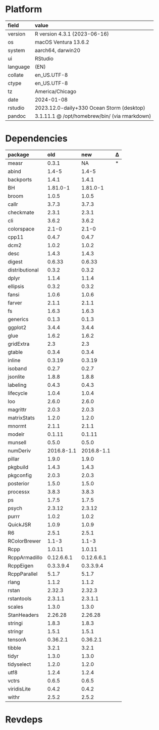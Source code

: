 # Platform

|field    |value                                         |
|:--------|:---------------------------------------------|
|version  |R version 4.3.1 (2023-06-16)                  |
|os       |macOS Ventura 13.6.2                          |
|system   |aarch64, darwin20                             |
|ui       |RStudio                                       |
|language |(EN)                                          |
|collate  |en_US.UTF-8                                   |
|ctype    |en_US.UTF-8                                   |
|tz       |America/Chicago                               |
|date     |2024-01-08                                    |
|rstudio  |2023.12.0-daily+330 Ocean Storm (desktop)     |
|pandoc   |3.1.11.1 @ /opt/homebrew/bin/ (via rmarkdown) |

# Dependencies

|package        |old        |new        |Δ  |
|:--------------|:----------|:----------|:--|
|measr          |0.3.1      |NA         |*  |
|abind          |1.4-5      |1.4-5      |   |
|backports      |1.4.1      |1.4.1      |   |
|BH             |1.81.0-1   |1.81.0-1   |   |
|broom          |1.0.5      |1.0.5      |   |
|callr          |3.7.3      |3.7.3      |   |
|checkmate      |2.3.1      |2.3.1      |   |
|cli            |3.6.2      |3.6.2      |   |
|colorspace     |2.1-0      |2.1-0      |   |
|cpp11          |0.4.7      |0.4.7      |   |
|dcm2           |1.0.2      |1.0.2      |   |
|desc           |1.4.3      |1.4.3      |   |
|digest         |0.6.33     |0.6.33     |   |
|distributional |0.3.2      |0.3.2      |   |
|dplyr          |1.1.4      |1.1.4      |   |
|ellipsis       |0.3.2      |0.3.2      |   |
|fansi          |1.0.6      |1.0.6      |   |
|farver         |2.1.1      |2.1.1      |   |
|fs             |1.6.3      |1.6.3      |   |
|generics       |0.1.3      |0.1.3      |   |
|ggplot2        |3.4.4      |3.4.4      |   |
|glue           |1.6.2      |1.6.2      |   |
|gridExtra      |2.3        |2.3        |   |
|gtable         |0.3.4      |0.3.4      |   |
|inline         |0.3.19     |0.3.19     |   |
|isoband        |0.2.7      |0.2.7      |   |
|jsonlite       |1.8.8      |1.8.8      |   |
|labeling       |0.4.3      |0.4.3      |   |
|lifecycle      |1.0.4      |1.0.4      |   |
|loo            |2.6.0      |2.6.0      |   |
|magrittr       |2.0.3      |2.0.3      |   |
|matrixStats    |1.2.0      |1.2.0      |   |
|mnormt         |2.1.1      |2.1.1      |   |
|modelr         |0.1.11     |0.1.11     |   |
|munsell        |0.5.0      |0.5.0      |   |
|numDeriv       |2016.8-1.1 |2016.8-1.1 |   |
|pillar         |1.9.0      |1.9.0      |   |
|pkgbuild       |1.4.3      |1.4.3      |   |
|pkgconfig      |2.0.3      |2.0.3      |   |
|posterior      |1.5.0      |1.5.0      |   |
|processx       |3.8.3      |3.8.3      |   |
|ps             |1.7.5      |1.7.5      |   |
|psych          |2.3.12     |2.3.12     |   |
|purrr          |1.0.2      |1.0.2      |   |
|QuickJSR       |1.0.9      |1.0.9      |   |
|R6             |2.5.1      |2.5.1      |   |
|RColorBrewer   |1.1-3      |1.1-3      |   |
|Rcpp           |1.0.11     |1.0.11     |   |
|RcppArmadillo  |0.12.6.6.1 |0.12.6.6.1 |   |
|RcppEigen      |0.3.3.9.4  |0.3.3.9.4  |   |
|RcppParallel   |5.1.7      |5.1.7      |   |
|rlang          |1.1.2      |1.1.2      |   |
|rstan          |2.32.3     |2.32.3     |   |
|rstantools     |2.3.1.1    |2.3.1.1    |   |
|scales         |1.3.0      |1.3.0      |   |
|StanHeaders    |2.26.28    |2.26.28    |   |
|stringi        |1.8.3      |1.8.3      |   |
|stringr        |1.5.1      |1.5.1      |   |
|tensorA        |0.36.2.1   |0.36.2.1   |   |
|tibble         |3.2.1      |3.2.1      |   |
|tidyr          |1.3.0      |1.3.0      |   |
|tidyselect     |1.2.0      |1.2.0      |   |
|utf8           |1.2.4      |1.2.4      |   |
|vctrs          |0.6.5      |0.6.5      |   |
|viridisLite    |0.4.2      |0.4.2      |   |
|withr          |2.5.2      |2.5.2      |   |

# Revdeps

